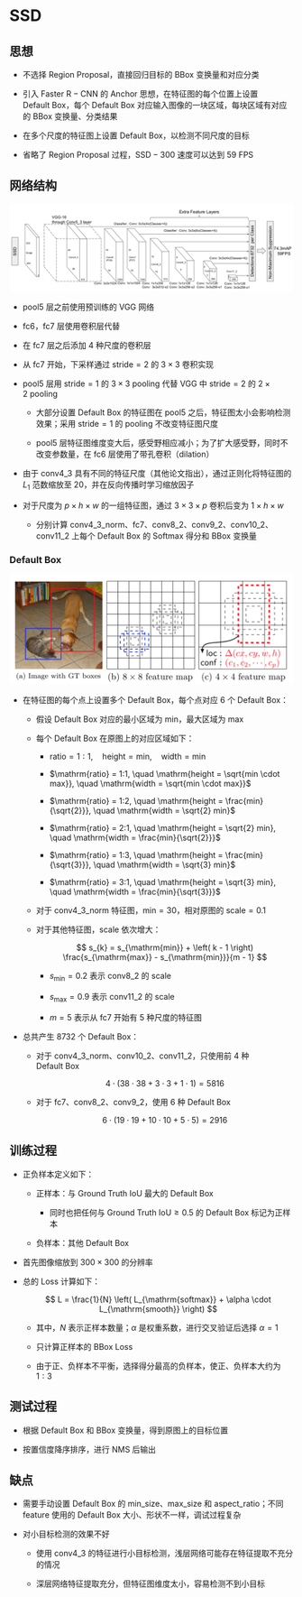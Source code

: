 # $\mathrm{SSD}$

## 思想

- 不选择 $\mathrm{Region \ Proposal}$，直接回归目标的 $\mathrm{BBox}$ 变换量和对应分类

- 引入 $\mathrm{Faster \ R-CNN}$ 的 $\mathrm{Anchor}$ 思想，在特征图的每个位置上设置 $\mathrm{Default \ Box}$，每个 $\mathrm{Default \ Box}$ 对应输入图像的一块区域，每块区域有对应的 $\mathrm{BBox}$ 变换量、分类结果

- 在多个尺度的特征图上设置 $\mathrm{Default \ Box}$，以检测不同尺度的目标

- 省略了 $\mathrm{Region \ Proposal}$ 过程，$\mathrm{SSD-300}$ 速度可以达到 $\mathrm{59 \ FPS}$

## 网络结构

<center>
<img src="images/ssd.png"/>
</center>

- $\mathrm{pool5}$ 层之前使用预训练的 $\mathrm{VGG}$ 网络

- $\mathrm{fc6}$，$\mathrm{fc7}$ 层使用卷积层代替

- 在 $\mathrm{fc7}$ 层之后添加 $4$ 种尺度的卷积层

- 从 $\mathrm{fc7}$ 开始，下采样通过 $\mathrm{stride} = 2$ 的 $3 \times 3$ 卷积实现

- $\mathrm{pool5}$ 层用 $\mathrm{stride} = 1$ 的 $3 \times 3 \ \mathrm{pooling}$ 代替 $\mathrm{VGG}$ 中 $\mathrm{stride} = 2$ 的 $2 \times 2 \ \mathrm{pooling}$

  - 大部分设置 $\mathrm{Default \ Box}$ 的特征图在 $\mathrm{pool5}$ 之后，特征图太小会影响检测效果；采用 $\mathrm{stride} = 1$ 的 $\mathrm{pooling}$ 不改变特征图尺度

  - $\mathrm{pool5}$ 层特征图维度变大后，感受野相应减小；为了扩大感受野，同时不改变参数量，在 $\mathrm{fc6}$ 层使用了带孔卷积（$\mathrm{dilation}$）

- 由于 $\mathrm{conv4\_3}$ 具有不同的特征尺度（其他论文指出），通过正则化将特征图的 $L_{1}$ 范数缩放至 $20$，并在反向传播时学习缩放因子

- 对于尺度为 $p \times h \times w$ 的一组特征图，通过 $3 \times 3 \times p$ 卷积后变为 $1 \times h \times w$

  - 分别计算 $\mathrm{conv4\_3\_norm}$、$\mathrm{fc7}$、$\mathrm{conv8\_2}$、$\mathrm{conv9\_2}$、$\mathrm{conv10\_2}$、$\mathrm{conv11\_2}$ 上每个 $\mathrm{Default \ Box}$ 的 $\mathrm{Softmax}$ 得分和 $\mathrm{BBox}$ 变换量

### $\mathrm{Default \ Box}$

<center>
<img src="images/ssd_default_box.png"/>
</center>

- 在特征图的每个点上设置多个 $\mathrm{Default \ Box}$，每个点对应 $6$ 个 $\mathrm{Default \ Box}$：

  - 假设 $\mathrm{Default \ Box}$ 对应的最小区域为 $\mathrm{min}$，最大区域为 $\mathrm{max}$

  - 每个 $\mathrm{Default \ Box}$ 在原图上的对应区域如下：

    - $\mathrm{ratio} = 1:1, \quad \mathrm{height = min}, \quad \mathrm{width = min}$

    - $\mathrm{ratio} = 1:1, \quad \mathrm{height = \sqrt{min \cdot max}}, \quad \mathrm{width = \sqrt{min \cdot max}}$

    - $\mathrm{ratio} = 1:2, \quad \mathrm{height = \frac{min}{\sqrt{2}}}, \quad \mathrm{width = \sqrt{2} min}$

    - $\mathrm{ratio} = 2:1, \quad \mathrm{height = \sqrt{2} min}, \quad \mathrm{width = \frac{min}{\sqrt{2}}}$

    - $\mathrm{ratio} = 1:3, \quad \mathrm{height = \frac{min}{\sqrt{3}}}, \quad \mathrm{width = \sqrt{3} min}$

    - $\mathrm{ratio} = 3:1, \quad \mathrm{height = \sqrt{3} min}, \quad \mathrm{width = \frac{min}{\sqrt{3}}}$

  - 对于 $\mathrm{conv4\_3\_norm}$ 特征图，$\mathrm{min} = 30$，相对原图的 $\mathrm{scale} = 0.1$

  - 对于其他特征图，$\mathrm{scale}$ 依次增大：

    $$
    s_{k} = s_{\mathrm{min}} + \left( k - 1 \right) \frac{s_{\mathrm{max}} - s_{\mathrm{min}}}{m - 1}
    $$

    - $s_{\mathrm{min}} = 0.2$ 表示 $\mathrm{conv8\_2}$ 的 $\mathrm{scale}$

    - $s_{\mathrm{max}} = 0.9$ 表示 $\mathrm{conv11\_2}$ 的 $\mathrm{scale}$

    - $m = 5$ 表示从 $\mathrm{fc7}$ 开始有 $5$ 种尺度的特征图

- 总共产生 $8732$ 个 $\mathrm{Default \ Box}$：

  - 对于 $\mathrm{conv4\_3\_norm}$、$\mathrm{conv10\_2}$、$\mathrm{conv11\_2}$，只使用前 $4$ 种 $\mathrm{Default \ Box}$

    $$
    4 \cdot \left( 38 \cdot 38 + 3 \cdot 3 + 1 \cdot 1 \right) = 5816
    $$

  - 对于 $\mathrm{fc7}$、$\mathrm{conv8\_2}$、$\mathrm{conv9\_2}$，使用 $6$ 种 $\mathrm{Default \ Box}$

    $$
    6 \cdot \left( 19 \cdot 19 + 10 \cdot 10 + 5 \cdot 5 \right) = 2916
    $$

## 训练过程

- 正负样本定义如下：

  - 正样本：与 $\mathrm{Ground \ Truth \ IoU}$ 最大的 $\mathrm{Default \ Box}$

    - 同时也把任何与 $\mathrm{Ground \ Truth \ IoU \geq 0.5}$ 的 $\mathrm{Default \ Box}$ 标记为正样本

  - 负样本：其他 $\mathrm{Default \ Box}$

- 首先图像缩放到 $300 \times 300$ 的分辨率

- 总的 $\mathrm{Loss}$ 计算如下：

  $$
  L = \frac{1}{N} \left( L_{\mathrm{softmax}} + \alpha \cdot L_{\mathrm{smooth}} \right)
  $$

  - 其中，$N$ 表示正样本数量；$\alpha$ 是权重系数，进行交叉验证后选择 $\alpha = 1$

  - 只计算正样本的 $\mathrm{BBox \ Loss}$

  - 由于正、负样本不平衡，选择得分最高的负样本，使正、负样本大约为 $1:3$

## 测试过程

- 根据 $\mathrm{Default \ Box}$ 和 $\mathrm{BBox}$ 变换量，得到原图上的目标位置

- 按置信度降序排序，进行 $\mathrm{NMS}$ 后输出

## 缺点

- 需要手动设置 $\mathrm{Default \ Box}$ 的 $\mathrm{min\_size}$、$\mathrm{max\_size}$ 和 $\mathrm{aspect\_ratio}$；不同 $\mathrm{feature}$ 使用的 $\mathrm{Default \ Box}$ 大小、形状不一样，调试过程复杂

- 对小目标检测的效果不好

  - 使用 $\mathrm{conv4\_3}$ 的特征进行小目标检测，浅层网络可能存在特征提取不充分的情况

  - 深层网络特征提取充分，但特征图维度太小，容易检测不到小目标